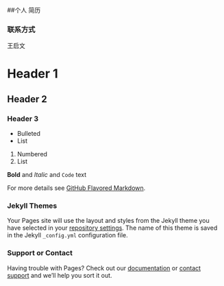##个人  简历
###  联系方式

王启文




# Header 1
## Header 2
### Header 3

- Bulleted
- List

1. Numbered
2. List

**Bold** and _Italic_ and `Code` text




For more details see [GitHub Flavored Markdown](https://guides.github.com/features/mastering-markdown/).

### Jekyll Themes

Your Pages site will use the layout and styles from the Jekyll theme you have selected in your [repository settings](https://github.com/wangqiwenwhy/wangqiwenwhy.GitHub.io/settings). The name of this theme is saved in the Jekyll `_config.yml` configuration file.

### Support or Contact

Having trouble with Pages? Check out our [documentation](https://help.github.com/categories/github-pages-basics/) or [contact support](https://github.com/contact) and we’ll help you sort it out.
